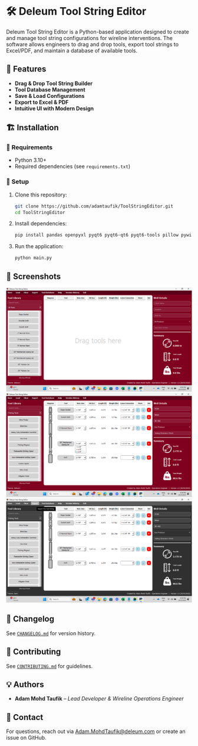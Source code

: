 # 🛠️ Deleum Tool String Editor

Deleum Tool String Editor is a Python-based application designed to create and manage tool string configurations for wireline interventions. The software allows engineers to drag and drop tools, export tool strings to Excel/PDF, and maintain a database of available tools.

## 🚀 Features
- **Drag & Drop Tool String Builder**
- **Tool Database Management**
- **Save & Load Configurations**
- **Export to Excel & PDF**
- **Intuitive UI with Modern Design**

## 🏗️ Installation
### 🔹 **Requirements**
- Python 3.10+
- Required dependencies (see `requirements.txt`)

### 🔹 **Setup**
1. Clone this repository:
   ```sh
   git clone https://github.com/adamtaufik/ToolStringEditor.git
   cd ToolStringEditor
   ```
2. Install dependencies:
   ```sh
   pip install pandas openpyxl pyqt6 pyqt6-qt6 pyqt6-tools pillow pywin32 matplotlib
   ```
3. Run the application:
   ```sh
   python main.py
   ```

## 📸 Screenshots
<!-- Add screenshots of the UI here -->
![Screenshot 1](assets/screenshots/main_window.png)
![Screenshot 2](assets/screenshots/toolstring_editing.png)
![Screenshot 3](assets/screenshots/dark_mode.png)

## 📝 Changelog
See [`CHANGELOG.md`](CHANGELOG.md) for version history.

## 🤝 Contributing
See [`CONTRIBUTING.md`](CONTRIBUTING.md) for guidelines.

## 💡 Authors
- **Adam Mohd Taufik** – *Lead Developer & Wireline Operations Engineer*

## 🔗 Contact
For questions, reach out via Adam.MohdTaufik@deleum.com or create an issue on GitHub.

